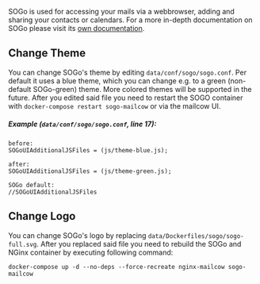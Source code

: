 
SOGo is used for accessing your mails via a webbrowser, adding and sharing your contacts or calendars. For a more in-depth documentation on SOGo please visit its [own documentation](http://wiki.sogo.nu/).

## Change Theme

You can change SOGo's theme by editing `data/conf/sogo/sogo.conf`. Per default it uses a blue theme, which you can change e.g. to a green (non-default SOGo-green) theme. More colored themes will be supported in the future.
After you edited said file you need to restart the SOGO container with `docker-compose restart sogo-mailcow` or via the mailcow UI.

##### Example (`data/conf/sogo/sogo.conf`, line 17):
```
before:
SOGoUIAdditionalJSFiles = (js/theme-blue.js);

after:
SOGoUIAdditionalJSFiles = (js/theme-green.js);

SOGo default:
//SOGoUIAdditionalJSFiles
```

## Change Logo
You can change SOGo's logo by replacing `data/Dockerfiles/sogo/sogo-full.svg`.
After you replaced said file you need to rebuild the SOGo and NGinx container by executing following command:
```
docker-compose up -d --no-deps --force-recreate nginx-mailcow sogo-mailcow
```
